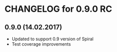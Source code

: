 CHANGELOG for 0.9.0 RC
======================

0.9.0 (14.02.2017)
-----
- Updated to support 0.9 version of Spiral
- Test coverage improvements
